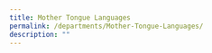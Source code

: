 ```yaml
---
title: Mother Tongue Languages
permalink: /departments/Mother-Tongue-Languages/
description: ""
---
```


